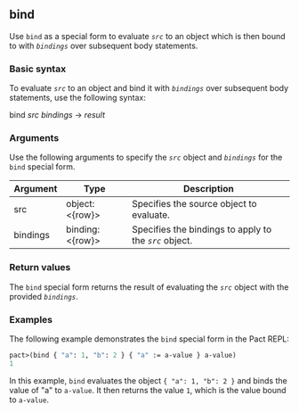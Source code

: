 ## bind
Use `bind` as a special form to evaluate *`src`* to an object which is then bound to with *`bindings`* over subsequent body statements.

### Basic syntax

To evaluate *`src`* to an object and bind it with *`bindings`* over subsequent body statements, use the following syntax:

bind *src* *bindings* -> *result*

### Arguments

Use the following arguments to specify the *`src`* object and *`bindings`* for the `bind` special form.

| Argument | Type | Description |
| --- | --- | --- |
| src | object:<{row}> | Specifies the source object to evaluate. |
| bindings | binding:<{row}> | Specifies the bindings to apply to the *`src`* object. |

### Return values

The `bind` special form returns the result of evaluating the *`src`* object with the provided *`bindings`*.

### Examples

The following example demonstrates the `bind` special form in the Pact REPL:

```lisp
pact>(bind { "a": 1, "b": 2 } { "a" := a-value } a-value)
1
```

In this example, `bind` evaluates the object `{ "a": 1, "b": 2 }` and binds the value of "a" to `a-value`. It then returns the value `1`, which is the value bound to `a-value`.
